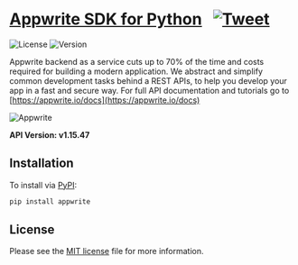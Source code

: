 # [Appwrite SDK for Python](https://appwrite.io) &nbsp; [![Tweet](https://img.shields.io/twitter/url/http/shields.io.svg?style=social)](https://twitter.com/intent/tweet?text=Appwrite%20is%20a%20backend%20as%20a%20service%20for%20building%20web%20or%20mobile%20apps&url=http%3A%2F%2Fappwrite.io&via=appwrite_io&hashtags=JS%2Cjavascript%2Creactjs%2Cangular%2Cios%2Candroid)

![License](https://img.shields.io/github/license/appwrite/sdk-for-python.svg?v=1)
![Version](https://img.shields.io/badge/api%20version-v1.15.47-blue.svg?v=1)

Appwrite backend as a service cuts up to 70% of the time and costs required for building a modern application. We abstract and simplify common development tasks behind a REST APIs, to help you develop your app in a fast and secure way. For full API documentation and tutorials go to [https://appwrite.io/docs](https://appwrite.io/docs)



![Appwrite](https://appwrite.io/v1/images/github.png)

**API Version: v1.15.47**

## Installation

To install via [PyPI](https://pypi.org/):

```bash
pip install appwrite
```

## License

Please see the [MIT license]() file for more information.